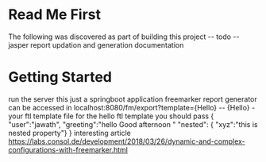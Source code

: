 # Read Me First
The following was discovered as part of building this project
-- todo --jasper report updation and generation documentation

# Getting Started
run the server this just a springboot application
freemarker report generator can be accessed in 
localhost:8080/fm/export?template={Hello}    -- {Hello}  -your ftl template file
for the hello ftl template you should pass
    { 
        "user":"jawath",
        "greeting":"hello  Good afternoon "
        "nested": { "xyz":"this is nested property"} 
    }
interesting article
https://labs.consol.de/development/2018/03/26/dynamic-and-complex-configurations-with-freemarker.html
